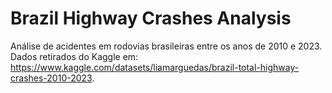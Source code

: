 # Brazil Highway Crashes Analysis
Análise de acidentes em rodovias brasileiras entre os anos de 2010 e 2023.
Dados retirados do Kaggle em: https://www.kaggle.com/datasets/liamarguedas/brazil-total-highway-crashes-2010-2023.